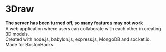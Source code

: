 # 3Draw
<b>The server has been turned off, so many features may not work</b><br>
A web application where users can collaborate with each other in creating 3D models.<br>
Created with node.js, babylon.js, express.js, MongoDB and socket.io.<br>
Made for BostonHacks
